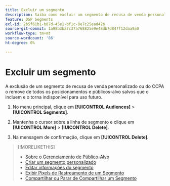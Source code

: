 ```yaml
---
title: Excluir um segmento
description: Saiba como excluir um segmento de recusa de venda personalizado ou do CCPA.
feature: DSP Segments
exl-id: 2b5f61b1-b07d-45e1-bf1c-8e7c25ead42b
source-git-commit: 1a98b3ba7c37a768825e9e48db7d847f12daa9a0
workflow-type: tm+mt
source-wordcount: '86'
ht-degree: 0%

---
```


# Excluir um segmento

A exclusão de um segmento de recusa de venda personalizado ou do CCPA o remove de todos os posicionamentos e públicos-alvo salvos que o incluem e o torna indisponível para uso futuro.

1. No menu principal, clique em **[!UICONTROL Audiences]** > **[!UICONTROL Segments]**.

1. Mantenha o cursor sobre a linha de segmento e clique em **[!UICONTROL More]** > **[!UICONTROL Delete]**.

1. Na mensagem de confirmação, clique em **[!UICONTROL Delete]**.

>[!MORELIKETHIS]
>
>* [Sobre o Gerenciamento de Público-Alvo](audience-about.md)
>* [Criar um segmento personalizado](custom-segment-create.md)
>* [Editar informações do segmento](segment-edit.md)
>* [Exibir Pixels de Rastreamento de um Segmento](segment-view-pixels.md)
>* [Compartilhar ou Parar de Compartilhar um Segmento](segment-share.md)
